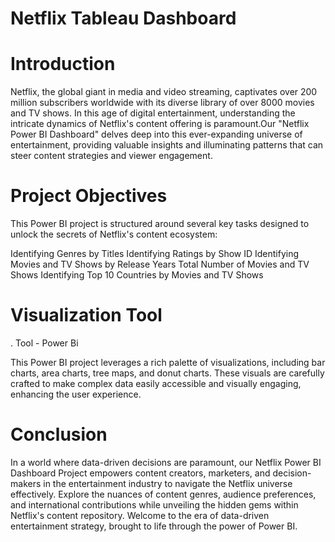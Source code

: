 # Netflix Tableau Dashboard


# Introduction

Netflix, the global giant in media and video streaming, captivates over 200 million subscribers worldwide with its diverse 
library of over 8000 movies and TV shows. In this age of digital entertainment, understanding the intricate dynamics of 
Netflix's content offering is paramount.Our "Netflix Power BI Dashboard" delves deep into this ever-expanding universe of 
entertainment, providing valuable insights and illuminating patterns that can steer content strategies and viewer engagement.

# Project Objectives

This Power BI project is structured around several key tasks designed to unlock the secrets of Netflix's content ecosystem:

Identifying Genres by Titles
Identifying Ratings by Show ID
Identifying Movies and TV Shows by Release Years
Total Number of Movies and TV Shows
Identifying Top 10 Countries by Movies and TV Shows


# Visualization Tool

. Tool - Power Bi

This Power BI project leverages a rich palette of visualizations, including bar charts, area charts, tree maps, and donut charts. These visuals are
carefully crafted to make complex data easily accessible and visually engaging, enhancing the user experience.


# Conclusion

In a world where data-driven decisions are paramount, our Netflix Power BI Dashboard Project empowers content creators, marketers, and decision-makers
in the entertainment industry to navigate the Netflix universe effectively. Explore the nuances of content genres, audience preferences, and international 
contributions while unveiling the hidden gems within Netflix's content repository. Welcome to the era of data-driven entertainment strategy, brought to life 
through the power of Power BI.
